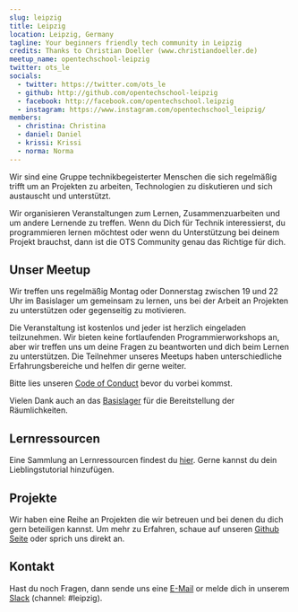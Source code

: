 ```yaml
---
slug: leipzig
title: Leipzig
location: Leipzig, Germany
tagline: Your beginners friendly tech community in Leipzig
credits: Thanks to Christian Doeller (www.christiandoeller.de)
meetup_name: opentechschool-leipzig
twitter: ots_le
socials:
  - twitter: https://twitter.com/ots_le
  - github: http://github.com/opentechschool-leipzig
  - facebook: http://facebook.com/opentechschool.leipzig
  - instagram: https://www.instagram.com/opentechschool_leipzig/
members:
  - christina: Christina
  - daniel: Daniel
  - krissi: Krissi
  - norma: Norma
---
```


Wir sind eine Gruppe technikbegeisterter Menschen die sich regelmäßig trifft um an Projekten zu arbeiten, Technologien zu diskutieren und sich austauscht und unterstützt.

Wir organisieren Veranstaltungen zum Lernen, Zusammenzuarbeiten und um andere Lernende zu treffen. Wenn du Dich für Technik interessierst, du programmieren lernen möchtest oder wenn du Unterstützung bei deinem Projekt brauchst, dann ist die OTS Community genau das Richtige für dich.

## Unser Meetup

Wir treffen uns regelmäßig Montag oder Donnerstag zwischen 19 und 22 Uhr im Basislager um gemeinsam zu lernen, uns bei der Arbeit an Projekten zu unterstützen oder gegenseitig zu motivieren.

Die Veranstaltung ist kostenlos und jeder ist herzlich eingeladen teilzunehmen. Wir bieten keine fortlaufenden Programmierworkshops an, aber wir treffen uns um deine Fragen zu beantworten und dich beim Lernen zu unterstützen. Die Teilnehmer unseres Meetups haben unterschiedliche Erfahrungsbereiche und helfen dir gerne weiter.

Bitte lies unseren [Code of Conduct]({{site.baseurl}}/code-of-conduct/) bevor du vorbei kommst.

Vielen Dank auch an das [Basislager](https://www.basislager.co) für die Bereitstellung der Räumlichkeiten.

## Lernressourcen

Eine Sammlung an Lernressourcen findest du [hier](https://github.com/OpenTechSchool-Leipzig/learning-resources). Gerne kannst du dein Lieblingstutorial hinzufügen.

## Projekte

Wir haben eine Reihe an Projekten die wir betreuen und bei denen du dich gern beteiligen kannst.
Um mehr zu Erfahren, schaue auf unseren [Github Seite](http://github.com/opentechschool-leipzig) oder sprich uns direkt an.

## Kontakt

Hast du noch Fragen, dann sende uns eine [E-Mail](mailto:leipzig@opentechschool.org) or melde dich in unserem [Slack](https://opentechschool-slack.herokuapp.com) (channel: #leipzig).
